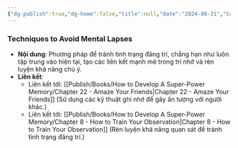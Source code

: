 ```yaml
---
{"dg-publish":true,"dg-home":false,"title":null,"date":"2024-08-31","tags":["#books","#memory","#How_to_Develop_A_Super_Power_Memory"],"Chương":"Chương21","dg-path":"Books/How to Develop A Super-Power Memory/Chapter 21 - Avoiding Absent-mindedness.md","permalink":"/books/how-to-develop-a-super-power-memory/chapter-21-avoiding-absent-mindedness/","dgPassFrontmatter":true,"noteIcon":"","updated":"2025-01-30T14:26:05.386+07:00"}
---
```


### Techniques to Avoid Mental Lapses

- **Nội dung**: Phương pháp để tránh tình trạng đãng trí, chẳng hạn như luôn tập trung vào hiện tại, tạo các liên kết mạnh mẽ trong trí nhớ và rèn luyện khả năng chú ý.
- **Liên kết**:
    - Liên kết tới: [[Publish/Books/How to Develop A Super-Power Memory/Chapter 22 - Amaze Your Friends\|Chapter 22 - Amaze Your Friends]] (Sử dụng các kỹ thuật ghi nhớ để gây ấn tượng với người khác.)
    - Liên kết tới: [[Publish/Books/How to Develop A Super-Power Memory/Chapter 8 - How to Train Your Observation\|Chapter 8 - How to Train Your Observation]] (Rèn luyện khả năng quan sát để tránh tình trạng đãng trí.)